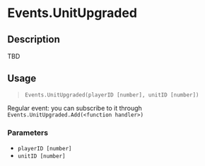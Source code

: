 # Events.UnitUpgraded
## Description
TBD

## Usage
> `Events.UnitUpgraded(playerID [number], unitID [number])`

Regular event: you can subscribe to it through `Events.UnitUpgraded.Add(<function handler>)`

### Parameters
- `playerID [number]`
- `unitID [number]`